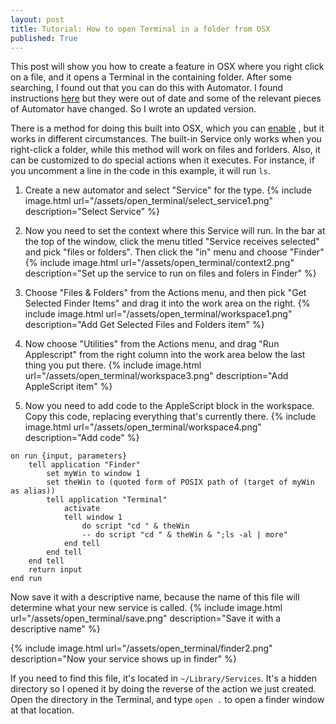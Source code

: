 ```yaml
---
layout: post
title: Tutorial: How to open Terminal in a folder from OSX
published: True
---
```


This post will show you how to create a feature in OSX where you right click on a file, and it opens a Terminal in the containing folder.  After some searching, I found out that you can do this with Automator.  I found instructions [here](http://www.macworld.com/article/1047793/folderinterm.html) but they were out of date and some of the relevant pieces of Automator have changed.  So I wrote an updated version.  

There is a method for doing this built into OSX, which you can [enable](http://www.howtogeek.com/210147/how-to-open-terminal-in-the-current-os-x-finder-location) , but it works in different circumstances.  The built-in Service only works when you right-click a folder, while this method will work on files and forlders.  Also, it can be customized to do special actions when it executes.  For instance, if you uncomment a line in the code in this example, it will run `ls`.

1. Create a new automator and select "Service" for the type.
{% include image.html url="/assets/open_terminal/select_service1.png" description="Select Service" %}

2. Now you need to set the context where this Service will run.  In the bar at the top of the window, click the menu titled "Service receives selected" and pick "files or folders".  Then click the "in" menu and choose "Finder"
{% include image.html url="/assets/open_terminal/context2.png" description="Set up the service to run on files and folers in Finder" %}

3. Choose "Files & Folders" from the Actions menu, and then pick "Get Selected Finder Items" and drag it into the work area on the right.
{% include image.html url="/assets/open_terminal/workspace1.png" description="Add Get Selected Files and Folders item" %}

4. Now choose "Utilities" from the Actions menu, and drag "Run Applescript" from the right column into the work area below the last thing you put there.
{% include image.html url="/assets/open_terminal/workspace3.png" description="Add AppleScript item" %}

5. Now you need to add code to the AppleScript block in the workspace.  Copy this code, replacing everything that's currently there.
{% include image.html url="/assets/open_terminal/workspace4.png" description="Add code" %}

```
on run {input, parameters}
    tell application "Finder"
        set myWin to window 1
        set theWin to (quoted form of POSIX path of (target of myWin as alias))
        tell application "Terminal"
            activate
            tell window 1
                do script "cd " & theWin
                -- do script "cd " & theWin & ";ls -al | more"
            end tell
        end tell
    end tell
    return input
end run
```

Now save it with a descriptive name, because the name of this file will determine what your new service is called.
{% include image.html url="/assets/open_terminal/save.png" description="Save it with a descriptive name" %}

{% include image.html url="/assets/open_terminal/finder2.png" description="Now your service shows up in finder" %}

If you need to find this file, it's located in `~/Library/Services`.  It's a hidden directory so I opened it by doing the reverse of the action we just created.  Open the directory in the Terminal, and type `open .` to open a finder window at that location.

